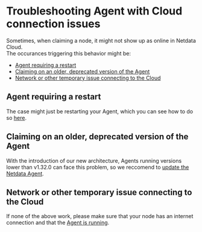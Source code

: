 <!---
title: "Troubleshooting Agent with Cloud connection issues"
description: "A simple guide to troubleshoot occurances where the Agent is showing as offline after claiming"
custom_edit_url: https://github.com/netdata/netdata/edit/master/guides/troubleshoot/troubleshooting-agent-not-connecting-to-cloud.md
--->

# Troubleshooting Agent with Cloud connection issues

Sometimes, when claiming a node, it might not show up as online in Netdata Cloud.  
The occurances triggering this behavior might be:

- [Agent requiring a restart](#agent-requiring-a-restart)
- [Claiming on an older, deprecated version of the Agent](#claiming-on-an-older-deprecated-version-of-the-agent)
- [Network or other temporary issue connecting to the Cloud](#network-or-other-temporary-issue-connecting-to-the-cloud)

## Agent requiring a restart

The case might just be restarting your Agent, which you can see how to do so [here](https://learn.netdata.cloud/docs/configure/start-stop-restart).

## Claiming on an older, deprecated version of the Agent

With the introduction of our new architecture, Agents running versions lower than v1.32.0 can face this problem, so we reccomend to [update the Netdata Agent](https://learn.netdata.cloud/docs/agent/packaging/installer/update).

## Network or other temporary issue connecting to the Cloud

If none of the above work, please make sure that your node has an internet connection and that the [Agent is running](https://learn.netdata.cloud/docs/configure/start-stop-restart).
